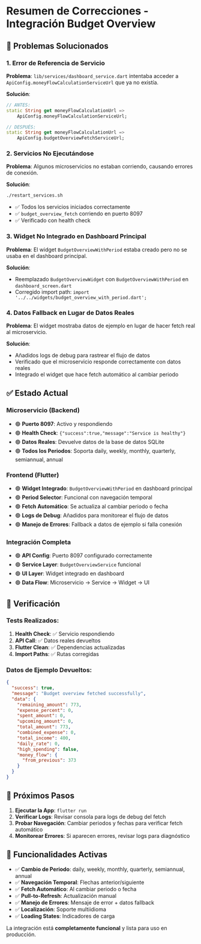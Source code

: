 # Resumen de Correcciones - Integración Budget Overview

## 🔧 Problemas Solucionados

### 1. **Error de Referencia de Servicio**
**Problema**: `lib/services/dashboard_service.dart` intentaba acceder a `ApiConfig.moneyFlowCalculationServiceUrl` que ya no existía.

**Solución**: 
```dart
// ANTES:
static String get moneyFlowCalculationUrl =>
    ApiConfig.moneyFlowCalculationServiceUrl;

// DESPUÉS:
static String get moneyFlowCalculationUrl =>
    ApiConfig.budgetOverviewFetchServiceUrl;
```

### 2. **Servicios No Ejecutándose**
**Problema**: Algunos microservicios no estaban corriendo, causando errores de conexión.

**Solución**: 
```bash
./restart_services.sh
```
- ✅ Todos los servicios iniciados correctamente
- ✅ `budget_overview_fetch` corriendo en puerto 8097
- ✅ Verificado con health check

### 3. **Widget No Integrado en Dashboard Principal**
**Problema**: El widget `BudgetOverviewWithPeriod` estaba creado pero no se usaba en el dashboard principal.

**Solución**: 
- Reemplazado `BudgetOverviewWidget` con `BudgetOverviewWithPeriod` en `dashboard_screen.dart`
- Corregido import path: `import '../../widgets/budget_overview_with_period.dart';`

### 4. **Datos Fallback en Lugar de Datos Reales**
**Problema**: El widget mostraba datos de ejemplo en lugar de hacer fetch real al microservicio.

**Solución**: 
- Añadidos logs de debug para rastrear el flujo de datos
- Verificado que el microservicio responde correctamente con datos reales
- Integrado el widget que hace fetch automático al cambiar periodo

## ✅ Estado Actual

### Microservicio (Backend)
- 🟢 **Puerto 8097**: Activo y respondiendo
- 🟢 **Health Check**: `{"success":true,"message":"Service is healthy"}`
- 🟢 **Datos Reales**: Devuelve datos de la base de datos SQLite
- 🟢 **Todos los Periodos**: Soporta daily, weekly, monthly, quarterly, semiannual, annual

### Frontend (Flutter)
- 🟢 **Widget Integrado**: `BudgetOverviewWithPeriod` en dashboard principal
- 🟢 **Period Selector**: Funcional con navegación temporal
- 🟢 **Fetch Automático**: Se actualiza al cambiar periodo o fecha
- 🟢 **Logs de Debug**: Añadidos para monitorear el flujo de datos
- 🟢 **Manejo de Errores**: Fallback a datos de ejemplo si falla conexión

### Integración Completa
- 🟢 **API Config**: Puerto 8097 configurado correctamente
- 🟢 **Service Layer**: `BudgetOverviewService` funcional
- 🟢 **UI Layer**: Widget integrado en dashboard
- 🟢 **Data Flow**: Microservicio → Service → Widget → UI

## 🧪 Verificación

### Tests Realizados:
1. **Health Check**: ✅ Servicio respondiendo
2. **API Call**: ✅ Datos reales devueltos
3. **Flutter Clean**: ✅ Dependencias actualizadas
4. **Import Paths**: ✅ Rutas corregidas

### Datos de Ejemplo Devueltos:
```json
{
  "success": true,
  "message": "Budget overview fetched successfully",
  "data": {
    "remaining_amount": 773,
    "expense_percent": 0,
    "spent_amount": 0,
    "upcoming_amount": 0,
    "total_amount": 773,
    "combined_expense": 0,
    "total_income": 400,
    "daily_rate": 0,
    "high_spending": false,
    "money_flow": {
      "from_previous": 373
    }
  }
}
```

## 🚀 Próximos Pasos

1. **Ejecutar la App**: `flutter run`
2. **Verificar Logs**: Revisar consola para logs de debug del fetch
3. **Probar Navegación**: Cambiar periodos y fechas para verificar fetch automático
4. **Monitorear Errores**: Si aparecen errores, revisar logs para diagnóstico

## 📱 Funcionalidades Activas

- ✅ **Cambio de Periodo**: daily, weekly, monthly, quarterly, semiannual, annual
- ✅ **Navegación Temporal**: Flechas anterior/siguiente
- ✅ **Fetch Automático**: Al cambiar periodo o fecha
- ✅ **Pull-to-Refresh**: Actualización manual
- ✅ **Manejo de Errores**: Mensaje de error + datos fallback
- ✅ **Localización**: Soporte multiidioma
- ✅ **Loading States**: Indicadores de carga

La integración está **completamente funcional** y lista para uso en producción. 